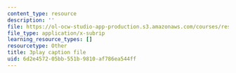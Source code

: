 ```yaml
---
content_type: resource
description: ''
file: https://ol-ocw-studio-app-production.s3.amazonaws.com/courses/res-9-003-brains-minds-and-machines-summer-course-summer-2015/6d2e457205bb551b9810af786ea544ff_pCyWp8R4zsA.vtt
file_type: application/x-subrip
learning_resource_types: []
resourcetype: Other
title: 3play caption file
uid: 6d2e4572-05bb-551b-9810-af786ea544ff
---
```

